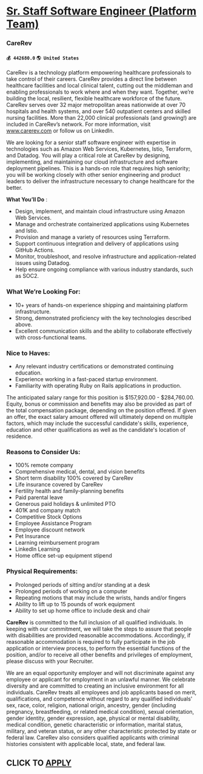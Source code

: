# [Sr. Staff Software Engineer (Platform Team)](https://www.remotewlb.com/apply/sr-staff-software-engineer-platform-team-58456)  
### CareRev  
#### `💰 442680.0` `🌎 United States`  

CareRev is a technology platform empowering healthcare professionals to take control of their careers. CareRev provides a direct line between healthcare facilities and local clinical talent, cutting out the middleman and enabling professionals to work where and when they want. Together, we’re building the local, resilient, flexible healthcare workforce of the future. CareRev serves over 32 major metropolitan areas nationwide at over 70 hospitals and health systems, and over 540 outpatient centers and skilled nursing facilities. More than 22,000 clinical professionals (and growing!) are included in CareRev’s network. For more information, visit www.carerev.com or follow us on LinkedIn.

We are looking for a senior staff software engineer with expertise in technologies such as Amazon Web Services, Kubernetes, Istio, Terraform, and Datadog. You will play a critical role at CareRev by designing, implementing, and maintaining our cloud infrastructure and software deployment pipelines. This is a hands-on role that requires high seniority; you will be working closely with other senior engineering and product leaders to deliver the infrastructure necessary to change healthcare for the better.

 **What You’ll Do** :

  * Design, implement, and maintain cloud infrastructure using Amazon Web Services.
  * Manage and orchestrate containerized applications using Kubernetes and Istio.
  * Provision and manage a variety of resources using Terraform.
  * Support continuous integration and delivery of applications using GitHub Actions.
  * Monitor, troubleshoot, and resolve infrastructure and application-related issues using Datadog.
  * Help ensure ongoing compliance with various industry standards, such as SOC2.

### What We’re Looking For:

  * 10+ years of hands-on experience shipping and maintaining platform infrastructure.
  * Strong, demonstrated proficiency with the key technologies described above.
  * Excellent communication skills and the ability to collaborate effectively with cross-functional teams.

### Nice to Haves:

  * Any relevant industry certifications or demonstrated continuing education.
  * Experience working in a fast-paced startup environment.
  * Familiarity with operating Ruby on Rails applications in production.

The anticipated salary range for this position is $157,920.00 - $284,760.00. Equity, bonus or commission and benefits may also be provided as part of the total compensation package, depending on the position offered. If given an offer, the exact salary amount offered will ultimately depend on multiple factors, which may include the successful candidate's skills, experience, education and other qualifications as well as the candidate's location of residence.

### Reasons to Consider Us:

  * 100% remote company
  * Comprehensive medical, dental, and vision benefits
  * Short term disability 100% covered by CareRev 
  * Life insurance covered by CareRev 
  * Fertility health and family-planning benefits
  * Paid parental leave
  * Generous paid holidays & unlimited PTO
  * 401K and company match
  * Competitive Stock Options
  * Employee Assistance Program
  * Employee discount network
  * Pet Insurance
  * Learning reimbursement program
  * LinkedIn Learning
  * Home office set-up equipment stipend

### Physical Requirements:

  * Prolonged periods of sitting and/or standing at a desk
  * Prolonged periods of working on a computer
  * Repeating motions that may include the wrists, hands and/or fingers
  * Ability to lift up to 15 pounds of work equipment
  * Ability to set up home office to include desk and chair

**CareRev** is committed to the full inclusion of all qualified individuals. In keeping with our commitment, we will take the steps to assure that people with disabilities are provided reasonable accommodations. Accordingly, if reasonable accommodation is required to fully participate in the job application or interview process, to perform the essential functions of the position, and/or to receive all other benefits and privileges of employment, please discuss with your Recruiter.

We are an equal opportunity employer and will not discriminate against any employee or applicant for employment in an unlawful manner. We celebrate diversity and are committed to creating an inclusive environment for all individuals. CareRev treats all employees and job applicants based on merit, qualifications, and competence without regard to any qualified individuals' sex, race, color, religion, national origin, ancestry, gender (including pregnancy, breastfeeding, or related medical condition), sexual orientation, gender identity, gender expression, age, physical or mental disability, medical condition, genetic characteristic or information, marital status, military, and veteran status, or any other characteristic protected by state or federal law. CareRev also considers qualified applicants with criminal histories consistent with applicable local, state, and federal law.

  
## CLICK TO [APPLY](https://www.remotewlb.com/apply/sr-staff-software-engineer-platform-team-58456)

